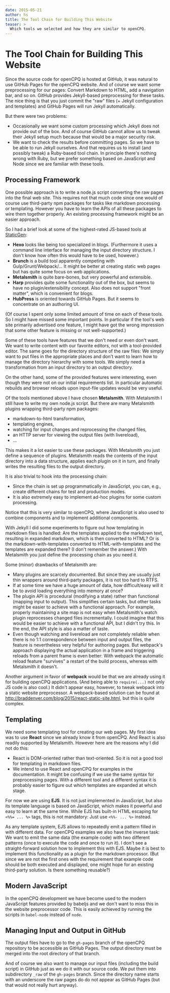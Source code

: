 ```yaml
---
date: 2015-05-21
author: hs
title: The Tool Chain for Building This Website
teaser: >
  Which tools we selected and how they are similar to openCPQ.
---
```


The Tool Chain for Building This Website
========================================

Since the source code for openCPQ is hosted at GitHub, it was natural to
use GitHub Pages for the openCPQ website.  And of course we want some
preprocessing for our pages: Convert Markdown to HTML, add a navigation
bar, and so on.  GitHub provides Jekyll-based preprocessing for these
tasks.  The nice thing is that you just commit the "raw" files (+ Jekyll
configuration and templates) and GitHub Pages will run Jekyll
automatically.

But there were two problems:
- Occasionally we want some custom processing which Jekyll does not
  provide out of the box.  And of course GitHub cannot allow us to tweak
  their Jekyll setup much because that would be a major security risk.
- We want to check the results before committing pages.  So we have to
  be able to run Jekyll ourselves.  And that requires us to install (and
  possibly tweak) a Ruby-based tool chain.  In principle there's nothing
  wrong with Ruby, but we prefer something based on JavaScript and Node
  since we are familiar with these tools.


Processing Framework
--------------------

One possible approach is to write a node.js script converting the raw
pages into the final web site.  This requires not that much code since
one would of course use third-party npm packages for tasks like markdown
processing or templating.  However you have to learn the APIs of all
these packages to wire them together properly.  An existing processing
framework might be an easier approach.

So I had a brief look at some of the highest-rated JS-based tools at
[StaticGen](https://www.staticgen.com/):
- **Hexo** looks like being too specialized in blogs.  (Furthermore it
  uses a command line interface for managing the input directory
  structure.  I don't know how often this would have to be used,
  however.)
- **Brunch** is a build tool apparently competing with
  Gulp/Grunt/Webpack/...  It might be better at creating static web
  pages but has quite some focus on web applications.
- **Metalsmith** is quite bare-bones, but very powerful and extensible.
- **Harp** provides quite some functionality out of the box, but seems
  to have no plugin/extensibility concept.  Also does not support "front
  matter", which is convenient for blogs.
- **HubPress** is oriented towards GitHub Pages.  But it seems to
  concentrate on an authoring UI.

(Of course I spent only some limited amount of time on each of these
tools.  So I might have missed some important points.  In particular if
the tool's web site primarily advertised one feature, I might have got
the wrong impression that some other feature is missing or not
well-supported.)

Some of these tools have features that we don't need or even don't want.
We want to write content with our favorite editors, not with a
tool-provided editor.  The same goes for the directory structure of the
raw files: We simply want to put files in the appropriate places and
don't want to learn how to manage the directory hierarchy with some
tools.  We simply need a transformation from an input directory to an
output directory.

On the other hand, some of the provided features were interesting, even
though they were not on our initial requirements list.  In particular
automatic rebuilds and browser reloads upon input-file updates would be
very useful.

Of the tools mentioned above I have chosen **Metalsmith**.  With
Metalsmith I still have to write my own node.js script.  But there are
many Metalsmith plugins wrapping third-party npm packages:
- markdown-to-html transformation,
- templating engines,
- watching for input changes and reprocessing the changed files,
- an HTTP server for viewing the output files (with livereload),
- ...

This makes it a lot easier to use these packages.  With Metalsmith you
just define a sequence of plugins.  Metalsmith reads the contents of the
input directory into a data structure, applies each plugin on it in
turn, and finally writes the resulting files to the output directory.

It is also trivial to hook into the processing chain:
- Since the chain is set up programmatically in JavaScript, you can,
  e.g., create different chains for test and production modes.
- It is also extremely easy to implement ad-hoc plugins for some custom
  processing.

Notice that this is very similar to openCPQ, where JavaScript is also
used to combine components and to implement additional components.

With Jekyll I did some experiments to figure out how templating in
markdown files is handled: Are the templates applied to the markdown
text, resulting in expanded markdown, which is then converted to HTML?
Or is the markdown-with-templates converted to HTML-with-templates and
the templates are expanded there?  (I don't remember the answer.)  With
Metalsmith you just define the processing chain as you need it.

Some (minor) drawbacks of Metalsmith are:
- Many plugins are scarcely documented.  But since they are usually just
  thin wrappers around third-party packages, it is not too hard to RTFS.
- If at some time we have a huge amount of data, how difficult/easy will
  it be to avoid loading everything into memory at once?
- The plugin API is procedural (modifying a state) rather than
  functional (mapping input to output).  This simplifies certain tasks,
  but other tasks might be easier to achieve with a functional approach.
  For example, properly maintaining a site map is not easy when
  Metalsmith's watch plugin reprocesses changed files incrementally.  I
  could imagine that this would be easier to achieve with a functional
  API, but I didn't try this.  In the end, the API style is also a
  matter of taste.
- Even though watching and livereload are not completely reliable when
  there is no 1:1 correspondence between input and output files, the
  feature is nevertheless very helpful for authoring pages.  But
  webpack's approach displaying the actual application in a frame and
  triggering reloads from a parent frame is even better: With webpack
  the automatic reload feature "survives" a restart of the build
  process, whereas with Metalsmith it doesn't.

Another argument in favor of **webpack** would be that we are already
using it for building openCPQ applications.  (And being able to
`require(...)` not only JS code is also cool.)  It didn't appear easy,
however, to tweak webpack into a static website preprocessor.  A
webpack-based solution can be found at
http://braddenver.com/blog/2015/react-static-site.html, but this is
quite complex.


Templating
----------

We need some templating tool for creating our web pages.  My first idea
was to use **React** since we already know it from openCPQ.  And React
is also readily supported by Metalsmith.  However here are the reasons
why I did not do this:
- React is DOM-oriented rather than text-oriented.  So it is not a good
  tool for templating in markdown files.
- We intend to use React and openCPQ for examples in the documentation.
  It might be confusing if we use the same syntax for preprocessing
  pages.  With a different tool and a different syntax it is probably
  easier to figure out which templates are expanded at which stage.

For now we are using **EJS**.  It is not just implemented in JavaScript,
but also its template language is based on JavaScript, which makes it
powerful and easy to learn at the same time.  While EJS has built-in
HTML escaping for `<%%= ... %>` tags, this is not mandatory: Just use
`<%%- ... %>` instead.

As any template system, EJS allows to repeatedly emit a pattern filled
in with different data.  For openCPQ examples we also have the inverse
task: We want to emit the same data (the example code) with two
different patterns (once to execute the code and once to run it).  I
don't see a straight-forward solution how to implement this with EJS.
Maybe it is best to implement this functionality as a plugin for the
markdown processor.  (But since we are not the first ones with the
requirement that example code should be both executed and displayed, one
might hope for an existing third-party solution.  Is there something
reusable?)


Modern JavaScript
-----------------

In the openCPQ development we have become used to the modern JavaScript
features provided by babeljs and we don't want to miss this in the
website preprocessor code.  This is easily achieved by running the
scripts in `babel-node` instead of `node`.


Managing Input and Output in GitHub
-----------------------------------

The output files have to go to the `gh-pages` branch of the openCPQ
repository to be accessible as GitHub Pages.  The output directory must
be merged into the root directory of that branch.

And of course we also want to manage our input files (including the
build script) in GitHub just as we do it with our source code.  We put
them into subdirectory `_raw` of the `gh-pages` branch.  Since the
directory name starts with an underscore the raw pages do do not appear
as GitHub Pages (but that would not really hurt anyway).
